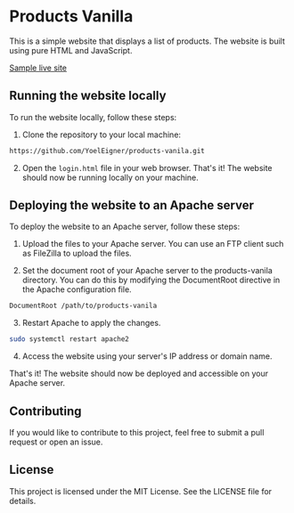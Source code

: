# Products Vanilla
This is a simple website that displays a list of products. The website is built using pure HTML and JavaScript.

[Sample live site](http://ec2-54-159-17-173.compute-1.amazonaws.com/products-vanila/html/login.html)


## Running the website locally
To run the website locally, follow these steps:

1. Clone the repository to your local machine:
```bash 
https://github.com/YoelEigner/products-vanila.git
```
2. Open the `login.html` file in your web browser.
That's it! The website should now be running locally on your machine.

## Deploying the website to an Apache server
To deploy the website to an Apache server, follow these steps:

1. Upload the files to your Apache server. You can use an FTP client such as FileZilla to upload the files.

2. Set the document root of your Apache server to the products-vanila directory. You can do this by modifying the DocumentRoot directive in the Apache configuration file.

```bash
DocumentRoot /path/to/products-vanila 
```
3. Restart Apache to apply the changes.

```bash 
sudo systemctl restart apache2
```
4. Access the website using your server's IP address or domain name.

That's it! The website should now be deployed and accessible on your Apache server.

## Contributing
If you would like to contribute to this project, feel free to submit a pull request or open an issue.

## License
This project is licensed under the MIT License. See the LICENSE file for details.